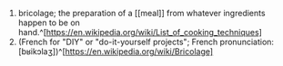 1. bricolage; the preparation of a [[meal]] from whatever ingredients happen to be on hand.^[https://en.wikipedia.org/wiki/List_of_cooking_techniques]
2. (French for "DIY" or "do-it-yourself projects"; French pronunciation: [bʁikɔlaʒ])^[https://en.wikipedia.org/wiki/Bricolage]